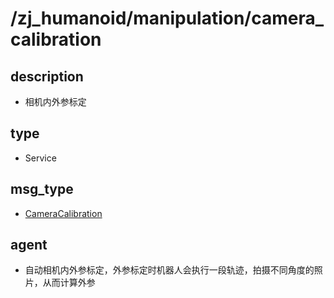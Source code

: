 # /zj_humanoid/manipulation/camera_calibration

## description
- 相机内外参标定

## type
- Service

## msg_type
- [CameraCalibration](../../../../zj_humanoid_types.md#CameraCalibration)

## agent
- 自动相机内外参标定，外参标定时机器人会执行一段轨迹，拍摄不同角度的照片，从而计算外参

